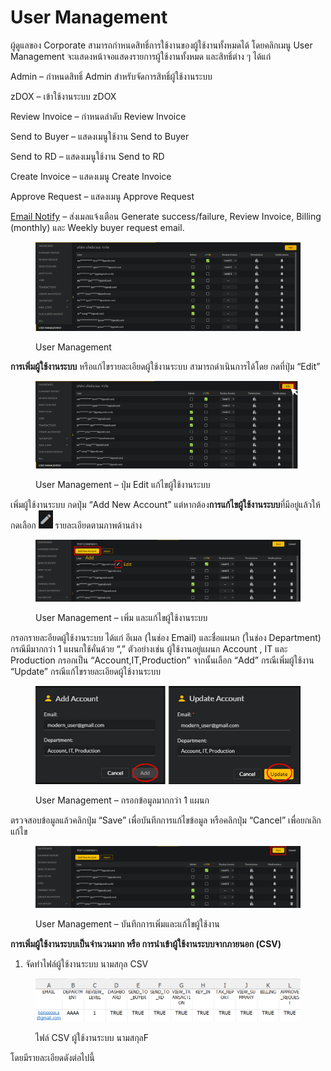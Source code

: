 # User Management

ผู้ดูแลของ Corporate สามารถกำหนดสิทธิ์การใช้งานของผู้ใช้งานทั้งหมดได้ โดยคลิกเมนู User Management จะแสดงหน้าจอแสดงรายการผู้ใช้งานทั้งหมด และสิทธิ์ต่าง ๆ ได้แก่

Admin – กำหนดสิทธิ์ Admin สำหรับจัดการสิทธิ์ผู้ใช้งานระบบ

zDOX – เข้าใช้งานระบบ zDOX

Review Invoice – กำหนดลำดับ Review Invoice

Send to Buyer – แสดงเมนูใช้งาน Send to Buyer

Send to RD – แสดงเมนูใช้งาน Send to RD

Create Invoice – แสดงเมนู Create Invoice

Approve Request – แสดงเมนู Approve Request

[Email Notify](user-management/email-notify-expalnation.md) – ส่งเมลแจ้งเตือน Generate success/failure, Review Invoice, Billing (monthly) และ Weekly buyer request email.&#x20;

<figure><img src="../.gitbook/assets/image (3).png" alt=""><figcaption><p>User Management</p></figcaption></figure>

**การเพิ่มผู้ใช้งานระบบ** หรือแก้ไขรายละเอียดผู้ใช้งานระบบ สามารถดำเนินการได้โดย กดที่ปุ่ม “Edit”

<figure><img src="../.gitbook/assets/image (21).png" alt=""><figcaption><p>User Management – ปุ่ม Edit แก้ไขผู้ใช้งานระบบ</p></figcaption></figure>

เพิ่มผู้ใช้งานระบบ กดปุ่ม “Add New Account” แต่หากต้อง**การแก้ไขผู้ใช้งานระบบ**ที่มีอยู่แล้วให้กดเลือก ![](<../.gitbook/assets/image (334).png>) รายละเอียดตามภาพด้านล่าง

<figure><img src="../.gitbook/assets/image (12).png" alt=""><figcaption><p>User Management – เพิ่ม และแก้ไขผู้ใช้งานระบบ</p></figcaption></figure>

กรอกรายละอียดผู้ใช้งานระบบ ได้แก่ อีเมล (ในช่อง Email) และชื่อแผนก (ในช่อง Department) กรณีมีมากกว่า 1 แผนกใช้คั่นด้วย “,” ตัวอย่างเช่น ผู้ใช้งานอยู่แผนก Account , IT และ Production กรอกเป็น “Account,IT,Production” จากนั้นเลือก “Add” กรณีเพิ่มผู้ใช้งาน “Update” กรณีแก้ไขรายละเอียดผู้ใช้งานระบบ

<figure><img src="../.gitbook/assets/image (309).png" alt=""><figcaption><p>User Management – กรอกข้อมูลมากกว่า 1 แผนก</p></figcaption></figure>

ตรวจสอบข้อมูลแล้วคลิกปุ่ม “Save” เพื่อบันทึกการแก้ไขข้อมูล หรือคลิกปุ่ม “Cancel” เพื่อยกเลิกแก้ไข

<figure><img src="../.gitbook/assets/image (11).png" alt=""><figcaption><p>User Management – บันทึกการเพิ่มและแก้ไขผู้ใช้งาน</p></figcaption></figure>

**การเพิ่มผู้ใช้งานระบบเป็นจำนวนมาก หรือ การนำเข้าผู้ใช้งานระบบจากภายนอก (CSV)**&#x20;

1. จัดทำไฟล์ผู้ใช้งานระบบ นามสกุล CSV

<figure><img src="../.gitbook/assets/image (5).png" alt=""><figcaption><p>ไฟล์ CSV ผู้ใช้งานระบบ นามสกุลF</p></figcaption></figure>

โดยมีรายละเอียดดังต่อไปนี้
